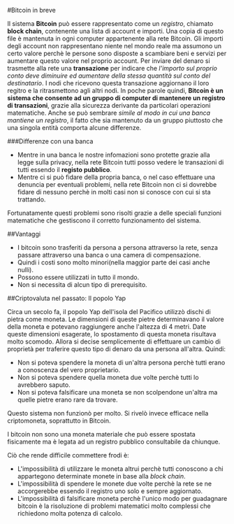 #Bitcoin in breve

Il sistema __Bitcoin__ può essere rappresentato come un _registro_, chiamato __block chain__, contenente una lista di account e importi. Una copia di questo file è mantenuta in ogni computer appartenente alla rete Bitcoin.
Gli importi degli account non rappresentano niente nel mondo reale ma assumono un certo valore perchè le persone sono disposte a scambiare beni e servizi per aumentare questo valore nel proprio account.
Per inviare del denaro si trasmette alla rete una __transazione__ per indicare che _l'importo sul proprio conto deve diminuire ed aumentare della stessa quantità sul conto del destinatario_. I nodi che ricevono questa transazione aggiornano il loro regitro e la ritrasmettono agli altri nodi.
In poche parole quindi, __Bitcoin è un sistema che consente ad un gruppo di computer di mantenere un registro di transazioni__, grazie alla sicurezza derivante da particolari operazioni matematiche.
Anche se può sembrare _simile al modo in cui una banca mantiene un registro_, il fatto che sia mantenuto da un gruppo piuttosto che una singola entità comporta alcune differenze.

###Differenze con una banca
- Mentre in una banca le nostre infomazioni sono protette grazie alla legge sulla privacy, nella rete Bitcoin tutti posso vedere le transazioni di tutti essendo il __registo pubblico__.
- Mentre ci si può fidare della propria banca, o nel caso effettuare una denuncia per eventuali problemi, nella rete Bitcoin non ci si dovrebbe fidare di nessuno perchè in molti casi non si conosce con cui si sta trattando.

Fortunatamente questi problemi sono risolti grazie a delle speciali funzioni matematiche che gestiscono il corretto funzionamento del sistema.

##Vantaggi
- I bitcoin sono trasferiti da persona a persona attraverso la rete, senza passare attraverso una banca o una camera di compensazione.
- Quindi i costi sono molto minori(nella maggior parte dei casi anche nulli).
- Possono essere utilizzati in tutto il mondo.
- Non si necessita di alcun tipo di prerequisito.



##Criptovaluta nel passato: Il popolo Yap

Circa un secolo fa, il popolo Yap dell'isola del Pacifico utilizzò dischi di pietra come moneta. Le dimensioni di queste pietre determinavano il valore della moneta e potevano raggiungere anche l'altezza di 4 metri.
Date queste dimensioni esagerate, lo spostamento di questa moneta risultava molto scomodo. Allora si decise semplicemente di effettuare un cambio di proprietà per traferire questo tipo di denaro da una persona all'altra.
Quindi:
- Non si poteva spendere la moneta di un'altra persona perchè tutti erano a conoscenza del vero proprietario.
- Non si poteva spendere quella moneta due volte perchè tutti lo avrebbero saputo.
- Non si poteva falsificare una moneta se non scolpendone un'altra ma quelle pietre erano rare da trovare.

Questo sistema non funzionò per molto.  Si rivelò invece efficace nella criptomoneta, soprattutto in Bitcoin.

I bitcoin non sono una moneta materiale che può essere spostata fisicamente ma è legata ad un registro pubblico consultabile da chiunque.

Ciò che rende difficile commettere frodi è:
- L'impossibilità di utilizzare le moneta altrui perchè tutti conoscono a chi appartegono determinate monete in base alla _block chain_.
- L'impossibilità di spendere le monete due volte perchè la rete se ne accorgerebbe essendo il registro uno solo e sempre aggiornato.
- L'impossibilità di falsificare moneta perchè l'unico modo per guadagnare bitcoin è la risoluzione di problemi matematici molto complessi che richiedono molta potenza di calcolo.







